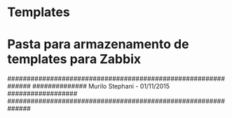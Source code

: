 # Templates

# Pasta para armazenamento de templates para Zabbix
##############################################################
############## Murilo Stephani - 01/11/2015 ##################
##############################################################


